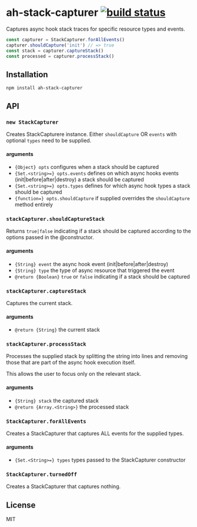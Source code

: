 # ah-stack-capturer [![build status](https://secure.travis-ci.org/nodesource/ah-stack-capturer.png)](http://travis-ci.org/nodesource/ah-stack-capturer)

Captures async hook stack traces for specific resource types and events.

```js
const capturer = StackCapturer.forAllEvents()
capturer.shouldCapture('init') // => true
const stack = capturer.captureStack()
const processed = capturer.processStack()
```

## Installation

    npm install ah-stack-capturer

## API

### `new StackCapturer`

Creates StackCapturere instance.
Either `shouldCapture` OR `events` with optional `types` need to be supplied.

#### arguments

- `{Object} opts`  configures when a stack should be captured
- `{Set.<string>=} opts.events` defines on which async hooks events (init|before|after|destroy) a stack should be captured
- `{Set.<string>=} opts.types` defines for which async hook types a stack should be captured
- `{function=} opts.shouldCapture` if supplied overrides the `shouldCapture` method entirely

### `stackCapturer.shouldCaptureStack`

Returns `true|false` indicating if a stack should be captured according to the
options passed in the @constructor.

#### arguments

- `{String} event` the async hook event (init|before|after|destroy)
- `{String} type` the type of async resource that triggered the event
- `@return {Boolean}` `true` or `false` indicating if a stack should be captured

### `stackCapturer.captureStack`

Captures the current stack.

#### arguments

- `@return {String}` the current stack

### `stackCapturer.processStack`

Processes the supplied stack by splitting the string into lines
and removing those that are part of the async hook execution itself.

This allows the user to focus only on the relevant stack.

#### arguments

- `{String} stack` the captured stack
- `@return {Array.<String>}` the processed stack

### `StackCapturer.forAllEvents`

Creates a StackCapturer that captures ALL events for the supplied types.

#### arguments

- `{Set.<String>=} types` types passed to the StackCapturer constructor

### `StackCapturer.turnedOff`

Creates a StackCapturer that captures nothing.

## License

MIT
